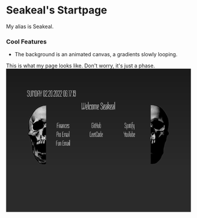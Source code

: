 # Seakeal's Startpage
My alias is Seakeal.
### Cool Features
- The background is an animated canvas, a gradients slowly looping.

This is what my page looks like. Don't worry, it's just a phase.
![Image not found](img/example2.png)